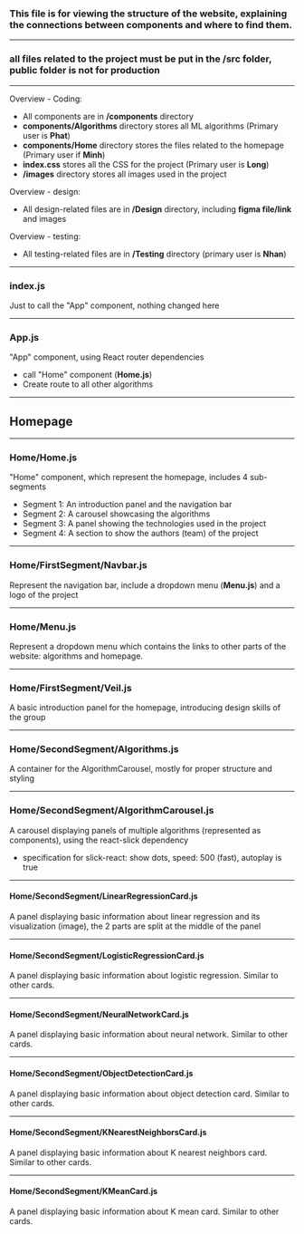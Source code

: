 ### This file is for viewing the structure of the website, explaining the connections between components and where to find them.

----------------------

### all files related to the project must be put in the **/src** folder, public folder is not for production

----------------------

Overview - Coding: 
- All components are in **/components** directory
- **components/Algorithms** directory stores all ML algorithms (Primary user is **Phat**)
- **components/Home** directory stores the files related to the homepage (Primary user if **Minh**)
- **index.css** stores all the CSS for the project (Primary user is **Long**)
- **/images** directory stores all images used in the project

Overview - design:
- All design-related files are in **/Design** directory, including **figma file/link** and images

Overview - testing:
- All testing-related files are in **/Testing** directory (primary user is **Nhan**)
----------------------

### index.js
Just to call the "App" component, nothing changed here

----------------------

### App.js
"App" component, using React router dependencies
- call "Home" component (**Home.js**)
- Create route to all other algorithms

----------------------

## Homepage

----------------------

### Home/Home.js
"Home" component, which represent the homepage, includes 4 sub-segments
- Segment 1: An introduction panel and the navigation bar
- Segment 2: A carousel showcasing the algorithms
- Segment 3: A panel showing the technologies used in the project 
- Segment 4: A section to show the authors (team) of the project

----------------------

### Home/FirstSegment/Navbar.js
Represent the navigation bar, include a dropdown menu (**Menu.js**) and a logo of the project

----------------------

### Home/Menu.js
Represent a dropdown menu which contains the links to other parts of the website:  algorithms and homepage.

----------------------

### Home/FirstSegment/Veil.js
A basic introduction panel for the homepage, introducing design skills of the group

----------------------

### Home/SecondSegment/Algorithms.js
A container for the AlgorithmCarousel, mostly for proper structure and styling

----------------------

### Home/SecondSegment/AlgorithmCarousel.js
A carousel displaying panels of multiple algorithms (represented as components), using the react-slick dependency
- specification for slick-react: show dots, speed: 500 (fast), autoplay is true

----------------------

#### Home/SecondSegment/LinearRegressionCard.js
A panel displaying basic information about linear regression and its visualization (image),
the 2 parts are split at the middle of the panel

----------------------

#### Home/SecondSegment/LogisticRegressionCard.js
A panel displaying basic information about logistic regression. Similar to other cards.

----------------------

#### Home/SecondSegment/NeuralNetworkCard.js
A panel displaying basic information about neural network. Similar to other cards.

----------------------

#### Home/SecondSegment/ObjectDetectionCard.js
A panel displaying basic information about object detection card. Similar to other cards.

----------------------

#### Home/SecondSegment/KNearestNeighborsCard.js
A panel displaying basic information about K nearest neighbors card. Similar to other cards.

----------------------

#### Home/SecondSegment/KMeanCard.js
A panel displaying basic information about K mean card. Similar to other cards.





